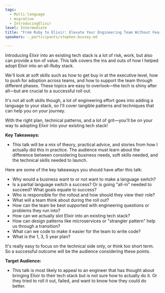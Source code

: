```yaml
---
tags: 
  - Multi-language
  - migration
  - IntroducingElixir
level: Intermediate
title: "From Ruby to Elixir: Elevate Your Engineering Team Without Fear"
speakers: -_participants/stephen-bussey.md

---
```

Introducing Elixir into an existing tech stack is a lot of risk, work, but also can provide a ton of value. This talk covers the ins and outs of how I helped adopt Elixir into an all-Ruby stack.

We'll look at soft skills such as how to get buy in at the executive level, how to push for adoption across teams, and how to support the team through different phases. These topics are easy to overlook—the tech is shiny after all—but are crucial to a successful roll out.

It's not all soft skills though, a lot of engineering effort goes into adding a language to your stack, so I'll cover tangible patterns and techniques that can help you on your journey.

With the right plan, technical patterns, and a lot of grit—you'll be on your way to adopting Elixir into your existing tech stack!

**Key Takeaways:**
- This talk will be a mix of theory, practical advice, and stories from how I actually did this in practice. The audience must learn about the difference between considering business needs, soft skills needed, and the technical skills needed to launch.

Here are some of the key takeaways you should have after this talk:
* Why would a business want to or not want to make a language switch?
* Is a partial language switch a success? Or is going "all-in" needed to succeed? What goals equate to success?
* Who is responsible for the rollout and how should they view their role?
* What will a team think about during the roll out?
* How can the team be best supported with engineering questions or problems they run into?
* How can we actually slot Elixir into an existing tech stack?
* How can design patterns like microservices or "strangler pattern" help us through a transition?
* What can we code to make it easier for the team to write code?
* What is the 1, 3, 5 year plan?

It's really easy to focus on the technical side only, or think too short term. So a successful outcome will be the audience considering these points.

**Target Audience:**
- This talk is most likely to appeal to an engineer that has thought about bringing Elixir to their tech stack but is not sure how to actually do it. Or they tried to roll it out, failed, and want to know how they could do better.

